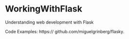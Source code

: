 # WorkingWithFlask
Understanding web development with Flask

Code Examples: https://
github.com/miguelgrinberg/flasky.
